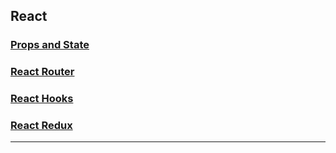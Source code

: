 ## React

### [Props and State](./react-course/props-state.md)

### [React Router](./react-course/router.md)

### [React Hooks](./react-course/hooks.md)

### [React Redux](./react-course/redux.md)
---


